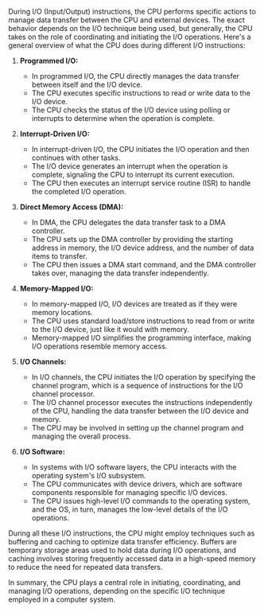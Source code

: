 During I/O (Input/Output) instructions, the CPU performs specific actions to manage data transfer between the CPU and external devices. The exact behavior depends on the I/O technique being used, but generally, the CPU takes on the role of coordinating and initiating the I/O operations. Here's a general overview of what the CPU does during different I/O instructions:

1. **Programmed I/O:**
   - In programmed I/O, the CPU directly manages the data transfer between itself and the I/O device.
   - The CPU executes specific instructions to read or write data to the I/O device.
   - The CPU checks the status of the I/O device using polling or interrupts to determine when the operation is complete.

2. **Interrupt-Driven I/O:**
   - In interrupt-driven I/O, the CPU initiates the I/O operation and then continues with other tasks.
   - The I/O device generates an interrupt when the operation is complete, signaling the CPU to interrupt its current execution.
   - The CPU then executes an interrupt service routine (ISR) to handle the completed I/O operation.

3. **Direct Memory Access (DMA):**
   - In DMA, the CPU delegates the data transfer task to a DMA controller.
   - The CPU sets up the DMA controller by providing the starting address in memory, the I/O device address, and the number of data items to transfer.
   - The CPU then issues a DMA start command, and the DMA controller takes over, managing the data transfer independently.

4. **Memory-Mapped I/O:**
   - In memory-mapped I/O, I/O devices are treated as if they were memory locations.
   - The CPU uses standard load/store instructions to read from or write to the I/O device, just like it would with memory.
   - Memory-mapped I/O simplifies the programming interface, making I/O operations resemble memory access.

5. **I/O Channels:**
   - In I/O channels, the CPU initiates the I/O operation by specifying the channel program, which is a sequence of instructions for the I/O channel processor.
   - The I/O channel processor executes the instructions independently of the CPU, handling the data transfer between the I/O device and memory.
   - The CPU may be involved in setting up the channel program and managing the overall process.

6. **I/O Software:**
   - In systems with I/O software layers, the CPU interacts with the operating system's I/O subsystem.
   - The CPU communicates with device drivers, which are software components responsible for managing specific I/O devices.
   - The CPU issues high-level I/O commands to the operating system, and the OS, in turn, manages the low-level details of the I/O operations.

During all these I/O instructions, the CPU might employ techniques such as buffering and caching to optimize data transfer efficiency. Buffers are temporary storage areas used to hold data during I/O operations, and caching involves storing frequently accessed data in a high-speed memory to reduce the need for repeated data transfers.

In summary, the CPU plays a central role in initiating, coordinating, and managing I/O operations, depending on the specific I/O technique employed in a computer system.